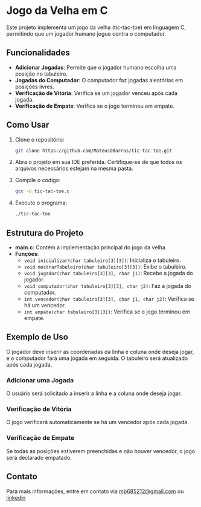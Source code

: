 # Jogo da Velha em C

Este projeto implementa um jogo da velha (tic-tac-toe) em linguagem C, permitindo que um jogador humano jogue contra o computador.

## Funcionalidades

- **Adicionar Jogadas**: Permite que o jogador humano escolha uma posição no tabuleiro.
- **Jogadas do Computador**: O computador faz jogadas aleatórias em posições livres.
- **Verificação de Vitória**: Verifica se um jogador venceu após cada jogada.
- **Verificação de Empate**: Verifica se o jogo terminou em empate.

## Como Usar

1. Clone o repositório:
    ```bash
    git clone https://github.com/MateusDBarros/tic-tac-toe.git
    ```
2. Abra o projeto em sua IDE preferida. Certifique-se de que todos os arquivos necessários estejam na mesma pasta.

3. Compile o código:
    ```bash
    gcc -o tic-tac-toe.c
    ```
4. Execute o programa:
    ```bash
    ./tic-tac-toe
    ```

## Estrutura do Projeto

- **main.c**: Contém a implementação principal do jogo da velha.
- **Funções**:
  - `void inicializar(char tabuleiro[3][3])`: Inicializa o tabuleiro.
  - `void mostrarTabuleiro(char tabuleiro[3][3])`: Exibe o tabuleiro.
  - `void jogador(char tabuleiro[3][3], char j1)`: Recebe a jogada do jogador.
  - `void computador(char tabuleiro[3][3], char j2)`: Faz a jogada do computador.
  - `int vencedor(char tabuleiro[3][3], char j1, char j2)`: Verifica se há um vencedor.
  - `int empate(char tabuleiro[3][3])`: Verifica se o jogo terminou em empate.

## Exemplo de Uso

O jogador deve inserir as coordenadas da linha e coluna onde deseja jogar, e o computador fará uma jogada em seguida. O tabuleiro será atualizado após cada jogada.

### Adicionar uma Jogada

O usuário será solicitado a inserir a linha e a coluna onde deseja jogar.

### Verificação de Vitória

O jogo verificará automaticamente se há um vencedor após cada jogada.

### Verificação de Empate

Se todas as posições estiverem preenchidas e não houver vencedor, o jogo será declarado empatado.

## Contato

Para mais informações, entre em contato via [mb685212@gmail.com](mailto:mb685212@gmail.com) ou [linkedin](https://linkedin.com/in/mateus-barros13)
